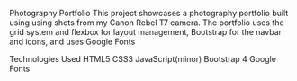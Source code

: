 Photography Portfolio
This project showcases a photography portfolio built using using shots from my Canon Rebel T7 camera. 
The portfolio uses the grid system and flexbox for layout management, Bootstrap for the navbar and icons, and uses Google Fonts

Technologies Used
HTML5
CSS3
JavaScript(minor)
Bootstrap 4
Google Fonts

